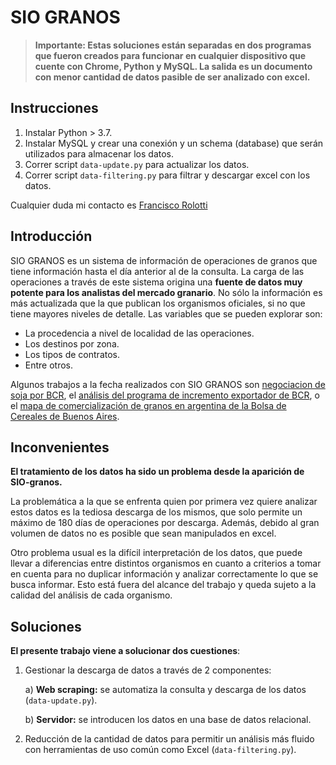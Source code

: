 # SIO GRANOS

> **Importante: Estas soluciones están separadas en dos programas que fueron creados para funcionar en cualquier dispositivo que cuente con Chrome, Python y MySQL. La salida es un documento con menor cantidad de datos pasible de ser analizado con excel.**

## Instrucciones

1) Instalar Python > 3.7.
2) Instalar MySQL y crear una conexión y un schema (database) que serán utilizados para almacenar los datos.
3) Correr script `data-update.py` para actualizar los datos.
4) Correr script `data-filtering.py` para filtrar y descargar excel con los datos.

Cualquier duda mi contacto es [Francisco Rolotti](https://www.linkedin.com/in/francisco-rolotti/)

## Introducción

SIO GRANOS es un sistema de información de operaciones de granos que tiene información hasta el día anterior al de la consulta. La carga de las operaciones a través de este sistema origina una **fuente de datos muy potente para los analistas del mercado granario**. No sólo la información es más actualizada que la que publican los organismos oficiales, si no que tiene mayores niveles de detalle. Las variables que se pueden explorar son:

* La procedencia a nivel de localidad de las operaciones.
* Los destinos por zona.
* Los tipos de contratos.
* Entre otros. 

Algunos trabajos a la fecha realizados con SIO GRANOS son [negociacion de soja por BCR](https://www.bcr.com.ar/es/mercados/investigacion-y-desarrollo/informativo-semanal/noticias-informativo-semanal/patrones-del), el [análisis del programa de incremento exportador de BCR](https://www.bcr.com.ar/es/mercados/mercado-de-granos/noticias/restando-5-dias-para-su-finalizacion-el-programa-de-incremento), o el [mapa de comercialización de granos en argentina de la Bolsa de Cereales de Buenos Aires](https://www.bolsadecereales.com/post-2#:~:text=SIO-GRANOS%20es%20un%20Sistema%20unificado%20de%20Informaci%C3%B3n%20Obligatoria,sistema%20y%20realizar%20declaraciones%20de%20las%20operaciones%20realizadas.).


## Inconvenientes

**El tratamiento de los datos ha sido un problema desde la aparición de SIO-granos.**

La problemática a la que se enfrenta quien por primera vez quiere analizar estos datos es la tediosa descarga de los mismos, que solo permite un máximo de 180 días de operaciones por descarga. Además, debido al gran volumen de datos no es posible que sean manipulados en excel.

Otro problema usual es la difícil interpretación de los datos, que puede llevar a diferencias entre distintos organismos en cuanto a criterios a tomar en cuenta para no duplicar información y analizar correctamente lo que se busca informar. Esto está fuera del alcance del trabajo y queda sujeto a la calidad del análisis de cada organismo.

## Soluciones

**El presente trabajo viene a solucionar dos cuestiones**:

1) Gestionar la descarga de datos a través de 2 componentes:
    
    a) **Web scraping:** se automatiza la consulta y descarga de los datos (`data-update.py`).
    
    b) **Servidor:** se introducen los datos en una base de datos relacional. 
  
2) Reducción de la cantidad de datos para permitir un análisis más fluido con herramientas de uso común como Excel (`data-filtering.py`).




